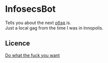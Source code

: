 # InfosecsBot
Tells you about the next [обэд](https://ru.wikipedia.org/wiki/%D0%9E%D0%B1%D0%B5%D0%B4) is. \
Just a local gag from the time I was in Innopolis.

## Licence
[Do what the fuck you want](https://github.com/TheAirBlow/InfosecsBot/blob/main/LICENSE)
